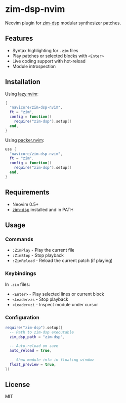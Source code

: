 # zim-dsp-nvim

Neovim plugin for [zim-dsp](https://github.com/navicore/zim-dsp) modular synthesizer patches.

## Features

- Syntax highlighting for `.zim` files
- Play patches or selected blocks with `<Enter>`
- Live coding support with hot-reload
- Module introspection

## Installation

Using [lazy.nvim](https://github.com/folke/lazy.nvim):

```lua
{
  "navicore/zim-dsp-nvim",
  ft = "zim",
  config = function()
    require("zim-dsp").setup()
  end,
}
```

Using [packer.nvim](https://github.com/wbthomason/packer.nvim):

```lua
use {
  "navicore/zim-dsp-nvim",
  ft = "zim",
  config = function()
    require("zim-dsp").setup()
  end,
}
```

## Requirements

- Neovim 0.5+
- [zim-dsp](https://github.com/navicore/zim-dsp) installed and in PATH

## Usage

### Commands

- `:ZimPlay` - Play the current file
- `:ZimStop` - Stop playback
- `:ZimReload` - Reload the current patch (if playing)

### Keybindings

In `.zim` files:
- `<Enter>` - Play selected lines or current block
- `<Leader>zs` - Stop playback
- `<Leader>zi` - Inspect module under cursor

### Configuration

```lua
require("zim-dsp").setup({
  -- Path to zim-dsp executable
  zim_dsp_path = "zim-dsp",
  
  -- Auto-reload on save
  auto_reload = true,
  
  -- Show module info in floating window
  float_preview = true,
})
```

## License

MIT